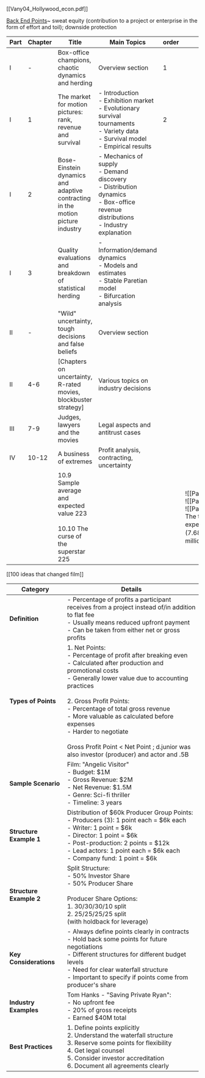 [[Vany04_Hollywood_econ.pdf]]

[Back End Points](https://msinthebiz.com/2019/11/27/lets-talk-about-back-end-points/)~ sweat equity (contribution to a project or enterprise in the form of effort and toil); downside protection

| Part | Chapter | Title                                                                                  | Main Topics                                                                                                                               | order |                                                                                                                                                                                                                                                                                                                          |
| ---- | ------- | -------------------------------------------------------------------------------------- | ----------------------------------------------------------------------------------------------------------------------------------------- | ----- | ------------------------------------------------------------------------------------------------------------------------------------------------------------------------------------------------------------------------------------------------------------------------------------------------------------------------ |
| I    | -       | Box-office champions, chaotic dynamics and herding                                     | Overview section                                                                                                                          | 1     |                                                                                                                                                                                                                                                                                                                          |
| I    | 1       | The market for motion pictures: rank, revenue and survival                             | - Introduction<br>- Exhibition market<br>- Evolutionary survival tournaments<br>- Variety data<br>- Survival model<br>- Empirical results | 2     |                                                                                                                                                                                                                                                                                                                          |
| I    | 2       | Bose-Einstein dynamics and adaptive contracting in the motion picture industry         | - Mechanics of supply<br>- Demand discovery<br>- Distribution dynamics<br>- Box-office revenue distributions<br>- Industry explanation    |       |                                                                                                                                                                                                                                                                                                                          |
| I    | 3       | Quality evaluations and breakdown of statistical herding                               | - Information/demand dynamics<br>- Models and estimates<br>- Stable Paretian model<br>- Bifurcation analysis                              |       |                                                                                                                                                                                                                                                                                                                          |
| II   | -       | "Wild" uncertainty, tough decisions and false beliefs                                  | Overview section                                                                                                                          |       |                                                                                                                                                                                                                                                                                                                          |
| II   | 4-6     | [Chapters on uncertainty, R-rated movies, blockbuster strategy]                        | Various topics on industry decisions                                                                                                      |       |                                                                                                                                                                                                                                                                                                                          |
| III  | 7-9     | Judges, lawyers and the movies                                                         | Legal aspects and antitrust cases                                                                                                         |       |                                                                                                                                                                                                                                                                                                                          |
| IV   | 10-12   | A business of extremes                                                                 | Profit analysis, contracting, uncertainty                                                                                                 |       |                                                                                                                                                                                                                                                                                                                          |
|      |         | 10.9 Sample average and expected value 223<br><br>10.10 The curse of the superstar 225 |                                                                                                                                           |       | ![[Pasted image 20241114201551.png\|100]]<br>![[Pasted image 20241114201407.png\|100]]<br>![[Pasted image 20241114201333.png\|100]]<br>The tails of superstar movies are so long and skewed that their expected proﬁt is positive ($7.684 million) even though their sample average proﬁt is negative (−$2.083 million). |
[[100 ideas that changed film]]

| Category                | Details                                                                                                                                                                                                                                                                                                                                                                                                                    |
| ----------------------- | -------------------------------------------------------------------------------------------------------------------------------------------------------------------------------------------------------------------------------------------------------------------------------------------------------------------------------------------------------------------------------------------------------------------------- |
| **Definition**          | - Percentage of profits a participant receives from a project instead of/in addition to flat fee<br>- Usually means reduced upfront payment<br>- Can be taken from either net or gross profits                                                                                                                                                                                                                             |
| **Types of Points**     | 1. Net Points:<br>- Percentage of profit after breaking even<br>- Calculated after production and promotional costs<br>- Generally lower value due to accounting practices<br><br>2. Gross Profit Points:<br>- Percentage of total gross revenue<br>- More valuable as calculated before expenses<br>- Harder to negotiate<br><br>Gross Profit Point < Net Point ; d.junior was also investor (producer) and actor and .5B |
| **Sample Scenario**     | Film: "Angelic Visitor"<br>- Budget: $1M<br>- Gross Revenue: $2M<br>- Net Revenue: $1.5M<br>- Genre: Sci-fi thriller<br>- Timeline: 3 years                                                                                                                                                                                                                                                                                |
| **Structure Example 1** | Distribution of $60k Producer Group Points:<br>- Producers (3): 1 point each = $6k each<br>- Writer: 1 point = $6k<br>- Director: 1 point = $6k<br>- Post-production: 2 points = $12k<br>- Lead actors: 1 point each = $6k each<br>- Company fund: 1 point = $6k                                                                                                                                                           |
| **Structure Example 2** | Split Structure:<br>- 50% Investor Share<br>- 50% Producer Share<br><br>Producer Share Options:<br>1. 30/30/30/10 split<br>2. 25/25/25/25 split<br>(with holdback for leverage)                                                                                                                                                                                                                                            |
| **Key Considerations**  | - Always define points clearly in contracts<br>- Hold back some points for future negotiations<br>- Different structures for different budget levels<br>- Need for clear waterfall structure<br>- Important to specify if points come from producer's share                                                                                                                                                                |
| **Industry Examples**   | Tom Hanks - "Saving Private Ryan":<br>- No upfront fee<br>- 20% of gross receipts<br>- Earned $40M total                                                                                                                                                                                                                                                                                                                   |
| **Best Practices**      | 1. Define points explicitly<br>2. Understand the waterfall structure<br>3. Reserve some points for flexibility<br>4. Get legal counsel<br>5. Consider investor accreditation<br>6. Document all agreements clearly                                                                                                                                                                                                         |